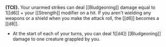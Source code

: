 **(TCE).** Your unarmed strikes can deal [[Bludgeoning]] damage equal to 1[[d6]] + your [[Strength]] modifier on a hit. If you aren't wielding any weapons or a shield when you make the attack roll, the [[d6]] becomes a [[d8]].
- At the start of each of your turns, you can deal 1[[d4]] [[Bludgeoning]] damage to one creature grappled by you.